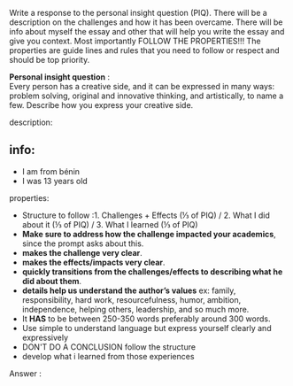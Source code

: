 Write a response to the personal insight question (PIQ). There will be a description on the challenges and how it has been overcame. There will be info about myself the essay and other that will help you write the essay and give you context. Most importantly FOLLOW THE PROPERTIES!!! The properties are guide lines and rules that you need to follow or respect and should be top priority.

**Personal insight question** :   
Every person has a creative side, and it can be expressed in many ways: problem solving, original and innovative thinking, and artistically, to name a few. Describe how you express your creative side.

description:


info:
- 
- I am from bénin
- I was 13 years old

properties:
- Structure to follow :1. Challenges + Effects (⅓ of PIQ) / 2. What I did about it (⅓ of PIQ) / 3. What I learned (⅓ of PIQ)
- **Make sure to address how the challenge impacted your academics**, since the prompt asks about this.
- **makes the challenge very clear**.
- **makes the effects/impacts very clear**.
- **quickly transitions from the challenges/effects to describing what he did about them**.
- **details help us understand the author’s values** ex: family, responsibility, hard work, resourcefulness, humor, ambition, independence, helping others, leadership, and so much more.
- It **HAS** to be between 250-350 words preferably around 300 words.
- Use simple to understand language but express yourself clearly and expressively
- DON'T DO A CONCLUSION follow the structure
- develop what i learned from those experiences

Answer :